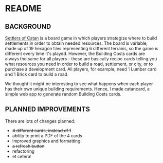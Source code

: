README
======

BACKGROUND 
----------

[Settlers of Catan](www.catan.com) is a board game in which players strategize where to build settlements in order to obtain needed resources. The board is variable, made up of 19 hexagon tiles representing 6 different terrains, so the game is different every time it's played. However, the Building Costs cards are always the same for all players - these are basically recipe cards telling you what resources you need in order to build a road, settlement, or city, or to purchase a development card. All players, for example, need 1 Lumber card and 1 Brick card to build a road.

We thought it might be interesting to see what happens when each player has their own unique building requirements. Hence, I made catancard, a simple web app to generate random Building Costs cards. 

PLANNED IMPROVEMENTS
--------------------

There are lots of changes planned: 
* ~~4 different cards, instead of 1~~
* ability to print a PDF of the 4 cards
* improved graphics and formatting
* ~~a refresh button~~
* refactoring
* et cetera!